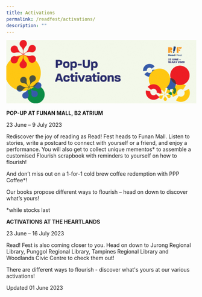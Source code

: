 ```yaml
---
title: Activations
permalink: /readfest/activations/
description: ""
---
```

![banner RF](\images\RF23\rf23_popup.png)

**POP-UP AT FUNAN MALL, B2 ATRIUM**

23 June – 9 July 2023

Rediscover the joy of reading as Read! Fest heads to Funan Mall. Listen to stories, write a postcard to connect with yourself or a friend, and enjoy a performance. You will also get to collect unique mementos* to assemble a customised Flourish scrapbook with reminders to yourself on how to flourish!

And don’t miss out on a 1-for-1 cold brew coffee redemption with PPP Coffee*! 

Our books propose different ways to flourish – head on down to discover what’s yours!

*while stocks last


**ACTIVATIONS AT THE HEARTLANDS**

23 June – 16 July 2023

Read! Fest is also coming closer to you. Head on down to Jurong Regional Library, Punggol Regional Library, Tampines Regional Library and Woodlands Civic Centre to check them out!

There are different ways to flourish - discover what's yours at our various activations!

Updated 01 June 2023